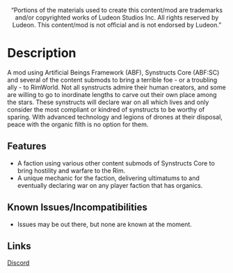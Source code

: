 <p align="center">
	“Portions of the materials used to create this content/mod are trademarks and/or copyrighted works of Ludeon Studios Inc. All rights reserved by Ludeon. This content/mod is not official and is not endorsed by Ludeon.”
</p>

# Description
A mod using Artificial Beings Framework (ABF), Synstructs Core (ABF:SC) and several of the content submods to bring a terrible foe - or a troubling ally - to RimWorld. Not all synstructs admire their human creators, and some are willing to go to inordinate lengths to carve out their own place among the stars. These synstructs will declare war on all which lives and only consider the most compliant or kindred of synstructs to be worthy of sparing. With advanced technology and legions of drones at their disposal, peace with the organic filth is no option for them.

## Features
* A faction using various other content submods of Synstructs Core to bring hostility and warfare to the Rim.
* A unique mechanic for the faction, delivering ultimatums to and eventually declaring war on any player faction that has organics.

## Known Issues/Incompatibilities
* Issues may be out there, but none are known at the moment.

## Links
[Discord](https://discord.gg/udNCpbkABT)
